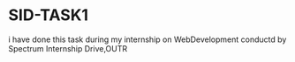 # SID-TASK1
i have done this task during my internship on WebDevelopment conductd by Spectrum Internship Drive,OUTR
